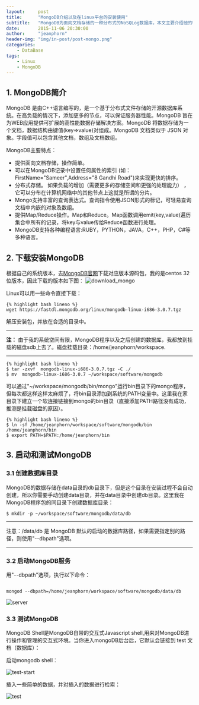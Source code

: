 ```yaml
---
layout:     post
title:      "MongoDB介绍以及在linux平台的安装使用" 
subtitle:   "MongoDB为面向文档存储的一种分布式的NoSQLog数据库，本文主要介绍他的特点，Linux平台的安装，及使用"
date:       2015-11-06 20:30:00
author:     "jeanphorn"
header-img: "img/in-post/post-mongo.png"
categories:
    - DataBase
tags:
    - Linux 
    - MongoDB
---
```



## 1. MongoDB简介

MongoDB 是由C++语言编写的，是一个基于分布式文件存储的开源数据库系统。在高负载的情况下，添加更多的节点，可以保证服务器性能。MongoDB 旨在为WEB应用提供可扩展的高性能数据存储解决方案。MongoDB 将数据存储为一个文档，数据结构由键值(key=>value)对组成。MongoDB 文档类似于 JSON 对象。字段值可以包含其他文档，数组及文档数组。

MongoDB主要特点：

- 提供面向文档存储，操作简单。
- 可以在MongoDB记录中设置任何属性的索引 (如：FirstName="Sameer",Address="8 Gandhi Road")来实现更快的排序。
- 分布式存储。 如果负载的增加（需要更多的存储空间和更强的处理能力） ，它可以分布在计算机网络中的其他节点上这就是所谓的分片。
- Mongo支持丰富的查询表达式。查询指令使用JSON形式的标记，可轻易查询文档中内嵌的对象及数组。
- 提供Map/Reduce操作。Map和Reduce。Map函数调用emit(key,value)遍历集合中所有的记录，将key与value传给Reduce函数进行处理。
- MongoDB支持各种编程语言:RUBY，PYTHON，JAVA，C++，PHP，C#等多种语言。

## 2. 下载安装MongoDB

根据自己的系统版本，去[MongoDB官网]( http://www.mongodb.org/downloads)下载对应版本源码包，我的是centos 32位版本，因此下载的版本如下图：
![download_mongo](http://img.blog.csdn.net/20151116190618963?watermark/2/text/aHR0cDovL2Jsb2cuY3Nkbi5uZXQv/font/5a6L5L2T/fontsize/400/fill/I0JBQkFCMA==/dissolve/70/gravity/SouthEast)

Linux可以用一些命令直接下载：

```
{% highlight bash lineno %}
wget https://fastdl.mongodb.org/linux/mongodb-linux-i686-3.0.7.tgz
```

解压安装包，并放在合适的目录中。

--------

**注：** 由于我的系统空间有限，MongoDB程序以及之后创建的数据库，我都放到挂载的磁盘sdb上去了。磁盘挂载目录：/home/jeanphorn/workspace.

-------

```
{% highlight bash lineno %}
$ tar -zxvf  mongodb-linux-i686-3.0.7.tgz -C ./	
$ mv  mongodb-linux-i686-3.0.7 ~/workspace/software/mongodb

```

可以通过"~/workspace/mongodb/bin/mongo"运行bin目录下的mongo程序，但每次都这样这样太麻烦了，将bin目录添加到系统的PATH变量中。这里我在家目录下建立一个软连接链接到mongo的bin目录（直接添加PATH路径没有成功，推测是挂载磁盘的原因）。

```
{% highlight bash lineno %}
$ ln -sf /home/jeanphorn/workspace/software/mongodb/bin /home/jeanphorn/bin
$ export PATH=$PATH:/home/jeanphorn/bin

```

## 3. 启动和测试MongoDB

### 3.1 创建数据库目录

MongoDB的数据存储在data目录的db目录下，但是这个目录在安装过程不会自动创建，所以你需要手动创建data目录，并在data目录中创建db目录。这里我在MongoDB程序包的同目录下创建数据库目录：

```$ mkdir -p ~/workspace/software/mongodb/data/db ```

-----

注意：/data/db 是 MongoDB 默认的启动的数据库路径，如果需要指定别的路径，则使用"--dbpath"选项。

-----

### 3.2 启动MongoDB服务

用"--dbpath"选项，执行以下命令：

```

mongod --dbpath=/home/jeanphorn/workspace/software/mongodb/data/db

```

![server](http://img.blog.csdn.net/20151116201013689)

### 3.3 测试MongoDB

MongoDB Shell是MongoDB自带的交互式Javascript shell,用来对MongoDB进行操作和管理的交互式环境。当你进入mongoDB后台后，它默认会链接到 test 文档（数据库）：

启动mongodb shell：

![test-start](http://img.blog.csdn.net/20151116201706079)

插入一些简单的数据，并对插入的数据进行检索：

![test](http://img.blog.csdn.net/20151116201827224)
